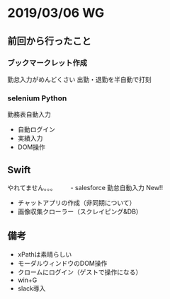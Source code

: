 # 2019/03/06 WG

## 前回から行ったこと
### ブックマークレット作成
 勤怠入力がめんどくさい
 出勤・退勤を半自動で打刻

### selenium Python
 勤務表自動入力
 - 自動ログイン
 - 実績入力
 - DOM操作

## Swift
やれてません。。。
　　- salesforce 勤怠自動入力 New!!
 - チャットアプリの作成（非同期について）
 - 画像収集クローラー（スクレイピング&DB）

## 備考
 - xPathは素晴らしい
 - モーダルウィンドウのDOM操作
 - クロームにログイン（ゲストで操作になる）
 - win+G
 - slack導入
